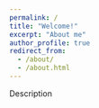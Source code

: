 ```yaml
---
permalink: /
title: "Welcome!"
excerpt: "About me"
author_profile: true
redirect_from: 
  - /about/
  - /about.html
---
```


Description